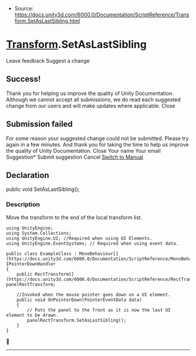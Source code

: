 * Source: https://docs.unity3d.com/6000.0/Documentation/ScriptReference/Transform.SetAsLastSibling.html

#  [Transform](https://docs.unity3d.com/6000.0/Documentation/ScriptReference/Transform.html).SetAsLastSibling
Leave feedback
Suggest a change
## Success!
Thank you for helping us improve the quality of Unity Documentation. Although we cannot accept all submissions, we do read each suggested change from our users and will make updates where applicable.
Close
## Submission failed
For some reason your suggested change could not be submitted. Please <a>try again</a> in a few minutes. And thank you for taking the time to help us improve the quality of Unity Documentation.
Close
Your name Your email Suggestion* Submit suggestion
Cancel
[Switch to Manual](https://docs.unity3d.com/6000.0/Documentation/Manual/class-Transform.html "Go to Transform Component in the Manual")
## Declaration
public void SetAsLastSibling(); 
### Description
Move the transform to the end of the local transform list.
```
using UnityEngine;
using System.Collections;
using UnityEngine.UI; //Required when using UI Elements.
using UnityEngine.EventSystems; // Required when using event data.  
  
public class ExampleClass : MonoBehaviour[](https://docs.unity3d.com/6000.0/Documentation/ScriptReference/MonoBehaviour.html), IPointerDownHandler
{
    public RectTransform[](https://docs.unity3d.com/6000.0/Documentation/ScriptReference/RectTransform.html) panelRectTransform;  
  
    //Invoked when the mouse pointer goes down on a UI element.
    public void OnPointerDown(PointerEventData data)
    {
        // Puts the panel to the front as it is now the last UI element to be drawn.
        panelRectTransform.SetAsLastSibling();
    }
}

```

* * *
